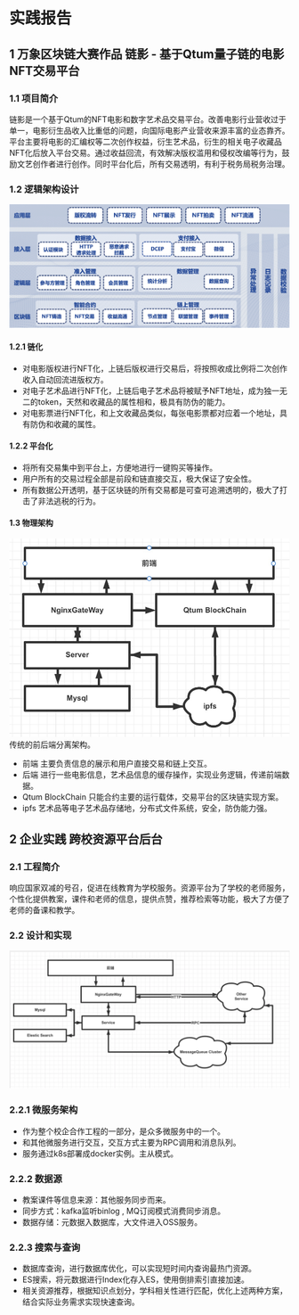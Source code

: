 # 实践报告  
## 1 万象区块链大赛作品 链影 - 基于Qtum量子链的电影NFT交易平台
### 1.1 项目简介
链影是一个基于Qtum的NFT电影和数字艺术品交易平台。改善电影行业营收过于单一，电影衍生品收入比重低的问题，向国际电影产业营收来源丰富的业态靠齐。平台主要将电影的汇编权等二次创作权益，衍生艺术品，衍生的相关电子收藏品NFT化后放入平台交易。通过收益回流，有效解决版权滥用和侵权改编等行为，鼓励文艺创作者进行创作。同时平台化后，所有交易透明，有利于税务局税务治理。
### 1.2 逻辑架构设计
![逻辑架构](2.png) 
#### 1.2.1 链化 
- 对电影版权进行NFT化，上链后版权进行交易后，将按照收成比例将二次创作收入自动回流进版权方。
- 对电子艺术品进行NFT化，上链后电子艺术品将被赋予NFT地址，成为独一无二的token，天然和收藏品的属性相和，极具有防伪的能力。
- 对电影票进行NFT化，和上文收藏品类似，每张电影票都对应着一个地址，具有防伪和收藏的属性。
#### 1.2.2 平台化
- 将所有交易集中到平台上，方便地进行一键购买等操作。
- 用户所有的交易过程全部是前段和链直接交互，极大保证了安全性。
- 所有数据公开透明，基于区块链的所有交易都是可查可追溯透明的，极大了打击了非法逃税的行为。

#### 1.3 物理架构
![物理架构](1.jpg)  
传统的前后端分离架构。
- 前端 主要负责信息的展示和用户直接交易和链上交互。
- 后端 进行一些电影信息，艺术品信息的缓存操作，实现业务逻辑，传递前端数据。
- Qtum BlockChain 只能合约主要的运行载体，交易平台的区块链实现方案。
- ipfs 艺术品等电子艺术品存储地，分布式文件系统，安全，防伪能力强。  

## 2 企业实践 跨校资源平台后台
### 2.1 工程简介
响应国家双减的号召，促进在线教育为学校服务。资源平台为了学校的老师服务，个性化提供教案，课件和老师的信息，提供点赞，推荐检索等功能，极大了方便了老师的备课和教学。
### 2.2 设计和实现
![](3.png)
### 2.2.1 微服务架构
- 作为整个校企合作工程的一部分，是众多微服务中的一个。
- 和其他微服务进行交互，交互方式主要为RPC调用和消息队列。
- 服务通过k8s部署成docker实例。主从模式。
### 2.2.2 数据源
- 教案课件等信息来源：其他服务同步而来。
- 同步方式：kafka监听binlog , MQ订阅模式消费同步消息。
- 数据存储：元数据入数据库，大文件进入OSS服务。
### 2.2.3 搜索与查询
- 数据库查询，进行数据库优化，可以实现短时间内查询最热门资源。
- ES搜索，将元数据进行Index化存入ES，使用倒排索引直接加速。
- 相关资源推荐，根据知识点划分，学科相关性进行匹配，优化上述两种方案，结合实际业务需求实现快速查询。

